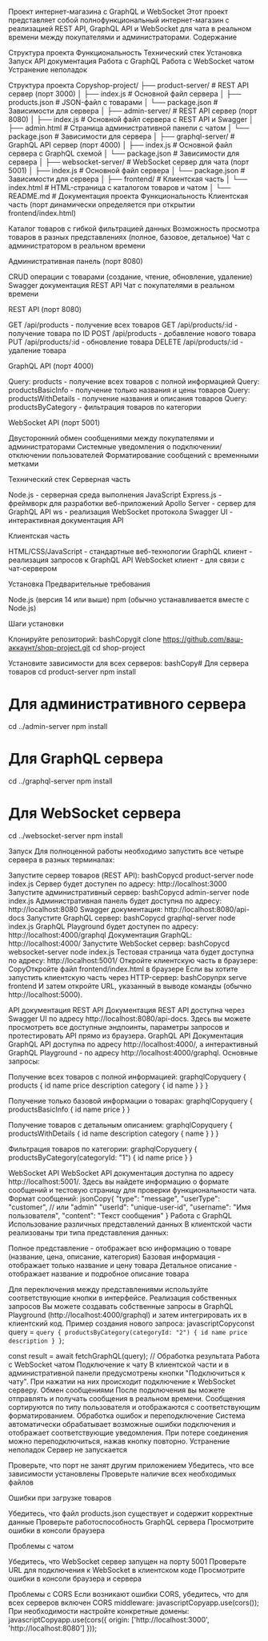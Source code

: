 Проект интернет-магазина с GraphQL и WebSocket
Этот проект представляет собой полнофункциональный интернет-магазин с реализацией REST API, GraphQL API и WebSocket для чата в реальном времени между покупателями и администраторами.
Содержание

Структура проекта
Функциональность
Технический стек
Установка
Запуск
API документация
Работа с GraphQL
Работа с WebSocket чатом
Устранение неполадок

Структура проекта
Copyshop-project/
├── product-server/            # REST API сервер (порт 3000)
│   ├── index.js               # Основной файл сервера
│   ├── products.json          # JSON-файл с товарами
│   └── package.json           # Зависимости для сервера
│
├── admin-server/              # REST API сервер (порт 8080)
│   ├── index.js               # Основной файл сервера с REST API и Swagger
│   ├── admin.html             # Страница административной панели с чатом
│   └── package.json           # Зависимости для сервера
│
├── graphql-server/            # GraphQL API сервер (порт 4000)
│   ├── index.js               # Основной файл сервера с GraphQL схемой
│   └── package.json           # Зависимости для сервера
│
├── websocket-server/          # WebSocket сервер для чата (порт 5001)
│   ├── index.js               # Основной файл сервера
│   └── package.json           # Зависимости для сервера
│
├── frontend/                  # Клиентская часть
│   └── index.html             # HTML-страница с каталогом товаров и чатом
│
└── README.md                  # Документация проекта
Функциональность
Клиентская часть (порт динамически определяется при открытии frontend/index.html)

Каталог товаров с гибкой фильтрацией данных
Возможность просмотра товаров в разных представлениях (полное, базовое, детальное)
Чат с администратором в реальном времени

Административная панель (порт 8080)

CRUD операции с товарами (создание, чтение, обновление, удаление)
Swagger документация REST API
Чат с покупателями в реальном времени

REST API (порт 8080)

GET /api/products - получение всех товаров
GET /api/products/:id - получение товара по ID
POST /api/products - добавление нового товара
PUT /api/products/:id - обновление товара
DELETE /api/products/:id - удаление товара

GraphQL API (порт 4000)

Query: products - получение всех товаров с полной информацией
Query: productsBasicInfo - получение только названия и цены товаров
Query: productsWithDetails - получение названия и описания товаров
Query: productsByCategory - фильтрация товаров по категории

WebSocket API (порт 5001)

Двусторонний обмен сообщениями между покупателями и администраторами
Системные уведомления о подключении/отключении пользователей
Форматирование сообщений с временными метками

Технический стек
Серверная часть

Node.js - серверная среда выполнения JavaScript
Express.js - фреймворк для разработки веб-приложений
Apollo Server - сервер для GraphQL API
ws - реализация WebSocket протокола
Swagger UI - интерактивная документация API

Клиентская часть

HTML/CSS/JavaScript - стандартные веб-технологии
GraphQL клиент - реализация запросов к GraphQL API
WebSocket клиент - для связи с чат-сервером

Установка
Предварительные требования

Node.js (версия 14 или выше)
npm (обычно устанавливается вместе с Node.js)

Шаги установки

Клонируйте репозиторий:
bashCopygit clone https://github.com/ваш-аккаунт/shop-project.git
cd shop-project

Установите зависимости для всех серверов:
bashCopy# Для сервера товаров
cd product-server
npm install

# Для административного сервера
cd ../admin-server
npm install

# Для GraphQL сервера
cd ../graphql-server
npm install

# Для WebSocket сервера
cd ../websocket-server
npm install


Запуск
Для полноценной работы необходимо запустить все четыре сервера в разных терминалах:

Запустите сервер товаров (REST API):
bashCopycd product-server
node index.js
Сервер будет доступен по адресу: http://localhost:3000
Запустите административный сервер:
bashCopycd admin-server
node index.js
Административная панель будет доступна по адресу: http://localhost:8080
Swagger документация: http://localhost:8080/api-docs
Запустите GraphQL сервер:
bashCopycd graphql-server
node index.js
GraphQL Playground будет доступен по адресу: http://localhost:4000/graphql
Документация GraphQL: http://localhost:4000/
Запустите WebSocket сервер:
bashCopycd websocket-server
node index.js
Тестовая страница чата будет доступна по адресу: http://localhost:5001/
Откройте клиентскую часть в браузере:
CopyОткройте файл frontend/index.html в браузере
Если вы хотите запустить клиентскую часть через HTTP-сервер:
bashCopynpx serve frontend
И затем откройте URL, указанный в выводе команды (обычно http://localhost:5000).

API документация
REST API
Документация REST API доступна через Swagger UI по адресу http://localhost:8080/api-docs. Здесь вы можете просмотреть все доступные эндпоинты, параметры запросов и протестировать API прямо из браузера.
GraphQL API
Документация GraphQL API доступна по адресу http://localhost:4000/, а интерактивный GraphQL Playground - по адресу http://localhost:4000/graphql.
Основные запросы:

Получение всех товаров с полной информацией:
graphqlCopyquery {
  products {
    id
    name
    price
    description
    category {
      id
      name
    }
  }
}

Получение только базовой информации о товарах:
graphqlCopyquery {
  productsBasicInfo {
    id
    name
    price
  }
}

Получение товаров с детальным описанием:
graphqlCopyquery {
  productsWithDetails {
    id
    name
    description
    category {
      name
    }
  }
}

Фильтрация товаров по категории:
graphqlCopyquery {
  productsByCategory(categoryId: "1") {
    id
    name
    price
  }
}


WebSocket API
WebSocket API документация доступна по адресу http://localhost:5001/. Здесь вы найдете информацию о формате сообщений и тестовую страницу для проверки функциональности чата.
Формат сообщений:
jsonCopy{
  "type": "message",
  "userType": "customer", // или "admin"
  "userId": "unique-user-id",
  "username": "Имя пользователя",
  "content": "Текст сообщения"
}
Работа с GraphQL
Использование различных представлений данных
В клиентской части реализованы три типа представления данных:

Полное представление - отображает всю информацию о товаре (название, цена, описание, категория)
Базовая информация - отображает только название и цену товара
Детальное описание - отображает название и подробное описание товара

Для переключения между представлениями используйте соответствующие кнопки в интерфейсе.
Реализация собственных запросов
Вы можете создавать собственные запросы в GraphQL Playground (http://localhost:4000/graphql) и затем интегрировать их в клиентский код.
Пример создания нового запроса:
javascriptCopyconst query = `
  query {
    productsByCategory(categoryId: "2") {
      id
      name
      price
      description
    }
  }
`;

const result = await fetchGraphQL(query);
// Обработка результата
Работа с WebSocket чатом
Подключение к чату
В клиентской части и в административной панели предусмотрены кнопки "Подключиться к чату". При нажатии на них происходит подключение к WebSocket серверу.
Обмен сообщениями
После подключения вы можете отправлять и получать сообщения в реальном времени. Сообщения сортируются по типу пользователя и отображаются с соответствующим форматированием.
Обработка ошибок и переподключение
Система автоматически обрабатывает возможные ошибки подключения и отображает соответствующие уведомления. При потере соединения можно переподключиться, нажав кнопку повторно.
Устранение неполадок
Сервер не запускается

Проверьте, что порт не занят другим приложением
Убедитесь, что все зависимости установлены
Проверьте наличие всех необходимых файлов

Ошибки при загрузке товаров

Убедитесь, что файл products.json существует и содержит корректные данные
Проверьте работоспособность GraphQL сервера
Просмотрите ошибки в консоли браузера

Проблемы с чатом

Убедитесь, что WebSocket сервер запущен на порту 5001
Проверьте URL для подключения к WebSocket в клиентском коде
Просмотрите ошибки в консоли браузера и сервера

Проблемы с CORS
Если возникают ошибки CORS, убедитесь, что для всех серверов включен CORS middleware:
javascriptCopyapp.use(cors());
При необходимости настройте конкретные домены:
javascriptCopyapp.use(cors({
  origin: ['http://localhost:3000', 'http://localhost:8080']
}));